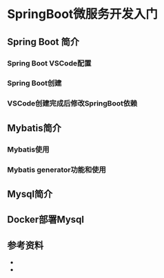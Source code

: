 # SpringBoot微服务开发入门

## Spring Boot 简介
### Spring Boot VSCode配置
### Spring Boot创建
### VSCode创建完成后修改SpringBoot依赖

## Mybatis简介

### Mybatis使用

### Mybatis generator功能和使用

## Mysql简介

## Docker部署Mysql

## 参考资料
- 
-